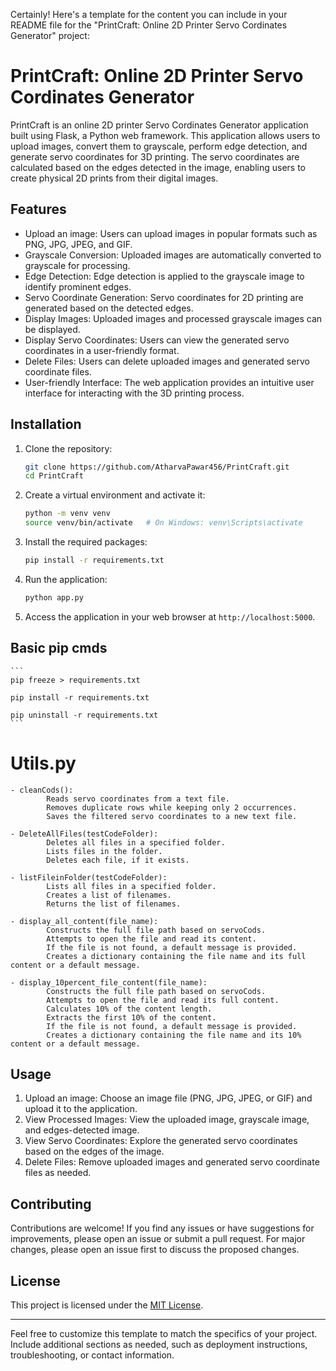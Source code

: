 Certainly! Here's a template for the content you can include in your README file for the "PrintCraft: Online 2D Printer Servo Cordinates Generator" project:

# PrintCraft: Online 2D Printer Servo Cordinates Generator

PrintCraft is an online 2D printer Servo Cordinates Generator application built using Flask, a Python web framework. This application allows users to upload images, convert them to grayscale, perform edge detection, and generate servo coordinates for 3D printing. The servo coordinates are calculated based on the edges detected in the image, enabling users to create physical 2D prints from their digital images.

## Features

- Upload an image: Users can upload images in popular formats such as PNG, JPG, JPEG, and GIF.
- Grayscale Conversion: Uploaded images are automatically converted to grayscale for processing.
- Edge Detection: Edge detection is applied to the grayscale image to identify prominent edges.
- Servo Coordinate Generation: Servo coordinates for 2D printing are generated based on the detected edges.
- Display Images: Uploaded images and processed grayscale images can be displayed.
- Display Servo Coordinates: Users can view the generated servo coordinates in a user-friendly format.
- Delete Files: Users can delete uploaded images and generated servo coordinate files.
- User-friendly Interface: The web application provides an intuitive user interface for interacting with the 3D printing process.

## Installation

1. Clone the repository:
   ```bash
   git clone https://github.com/AtharvaPawar456/PrintCraft.git
   cd PrintCraft
   ```

2. Create a virtual environment and activate it:
   ```bash
   python -m venv venv
   source venv/bin/activate   # On Windows: venv\Scripts\activate
   ```

3. Install the required packages:
   ```bash
   pip install -r requirements.txt
   ```

4. Run the application:
   ```bash
   python app.py
   ```

5. Access the application in your web browser at `http://localhost:5000`.

## Basic pip cmds
    ```
    pip freeze > requirements.txt
    
    pip install -r requirements.txt
    
    pip uninstall -r requirements.txt
    ```

# Utils.py
    - cleanCods():
            Reads servo coordinates from a text file.
            Removes duplicate rows while keeping only 2 occurrences.
            Saves the filtered servo coordinates to a new text file.

    - DeleteAllFiles(testCodeFolder):
            Deletes all files in a specified folder.
            Lists files in the folder.
            Deletes each file, if it exists.

    - listFileinFolder(testCodeFolder):
            Lists all files in a specified folder.
            Creates a list of filenames.
            Returns the list of filenames.

    - display_all_content(file_name):
            Constructs the full file path based on servoCods.
            Attempts to open the file and read its content.
            If the file is not found, a default message is provided.
            Creates a dictionary containing the file name and its full content or a default message.

    - display_10percent_file_content(file_name):
            Constructs the full file path based on servoCods.
            Attempts to open the file and read its full content.
            Calculates 10% of the content length.
            Extracts the first 10% of the content.
            If the file is not found, a default message is provided.
            Creates a dictionary containing the file name and its 10% content or a default message.

## Usage

1. Upload an image: Choose an image file (PNG, JPG, JPEG, or GIF) and upload it to the application.
2. View Processed Images: View the uploaded image, grayscale image, and edges-detected image.
3. View Servo Coordinates: Explore the generated servo coordinates based on the edges of the image.
4. Delete Files: Remove uploaded images and generated servo coordinate files as needed.

## Contributing

Contributions are welcome! If you find any issues or have suggestions for improvements, please open an issue or submit a pull request. For major changes, please open an issue first to discuss the proposed changes.

## License

This project is licensed under the [MIT License](LICENSE).

---

Feel free to customize this template to match the specifics of your project. Include additional sections as needed, such as deployment instructions, troubleshooting, or contact information.